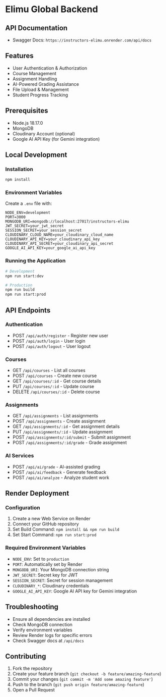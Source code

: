 # Elimu Global Backend

## API Documentation
- Swagger Docs: `https://instructors-elimu.onrender.com/api/docs`

## Features
- User Authentication & Authorization
- Course Management
- Assignment Handling
- AI-Powered Grading Assistance
- File Upload & Management
- Student Progress Tracking

## Prerequisites
- Node.js 18.17.0
- MongoDB
- Cloudinary Account (optional)
- Google AI API Key (for Gemini integration)

## Local Development

### Installation
```bash
npm install
```

### Environment Variables
Create a `.env` file with:
```
NODE_ENV=development
PORT=3000
MONGODB_URI=mongodb://localhost:27017/instructors-elimu
JWT_SECRET=your_jwt_secret
SESSION_SECRET=your_session_secret
CLOUDINARY_CLOUD_NAME=your_cloudinary_cloud_name
CLOUDINARY_API_KEY=your_cloudinary_api_key
CLOUDINARY_API_SECRET=your_cloudinary_api_secret
GOOGLE_AI_API_KEY=your_google_ai_api_key
```

### Running the Application
```bash
# Development
npm run start:dev

# Production
npm run build
npm run start:prod
```

## API Endpoints

### Authentication
- POST `/api/auth/register` - Register new user
- POST `/api/auth/login` - User login
- POST `/api/auth/logout` - User logout

### Courses
- GET `/api/courses` - List all courses
- POST `/api/courses` - Create new course
- GET `/api/courses/:id` - Get course details
- PUT `/api/courses/:id` - Update course
- DELETE `/api/courses/:id` - Delete course

### Assignments
- GET `/api/assignments` - List assignments
- POST `/api/assignments` - Create assignment
- GET `/api/assignments/:id` - Get assignment details
- PUT `/api/assignments/:id` - Update assignment
- POST `/api/assignments/:id/submit` - Submit assignment
- POST `/api/assignments/:id/grade` - Grade assignment

### AI Services
- POST `/api/ai/grade` - AI-assisted grading
- POST `/api/ai/feedback` - Generate feedback
- POST `/api/ai/analyze` - Analyze student work

## Render Deployment

### Configuration
1. Create a new Web Service on Render
2. Connect your GitHub repository
3. Set Build Command: `npm install && npm run build`
4. Set Start Command: `npm run start:prod`

### Required Environment Variables
- `NODE_ENV`: Set to `production`
- `PORT`: Automatically set by Render
- `MONGODB_URI`: Your MongoDB connection string
- `JWT_SECRET`: Secret key for JWT
- `SESSION_SECRET`: Secret for session management
- `CLOUDINARY_*`: Cloudinary credentials
- `GOOGLE_AI_API_KEY`: Google AI API key for Gemini integration

## Troubleshooting
- Ensure all dependencies are installed
- Check MongoDB connection
- Verify environment variables
- Review Render logs for specific errors
- Check Swagger docs at `/api/docs`

## Contributing
1. Fork the repository
2. Create your feature branch (`git checkout -b feature/amazing-feature`)
3. Commit your changes (`git commit -m 'Add some amazing feature'`)
4. Push to the branch (`git push origin feature/amazing-feature`)
5. Open a Pull Request
